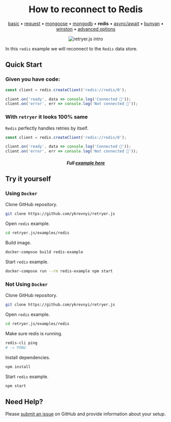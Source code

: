 
<h1 align="center">How to reconnect to Redis</h1>

<p align="center">
  <a href="https://github.com/ykrevnyi/reconnect/tree/master/examples/basic/">basic</a> &bull;
  <a href="https://github.com/ykrevnyi/reconnect/tree/master/examples/request/">request</a> &bull;
  <a href="https://github.com/ykrevnyi/reconnect/tree/master/examples/mongoose/">mongoose</a> &bull;
  <a href="https://github.com/ykrevnyi/reconnect/tree/master/examples/mongodb/">mongodb</a> &bull;
  <b>redis</b> &bull;
  <a href="https://github.com/ykrevnyi/reconnect/tree/master/examples/async-await/">async/await</a> &bull;
  <a href="https://github.com/ykrevnyi/reconnect/tree/master/examples/bunyan/">bunyan</a> &bull;
  <a href="https://github.com/ykrevnyi/reconnect/tree/master/examples/winston/">winston</a> &bull;
  <a href="https://github.com/ykrevnyi/reconnect/tree/master/examples/advanced-options/">advanced options</a>
</p>

<p align="center">
  <img src="https://github.com/ykrevnyi/reconnect/tree/master/docs/retryer-v1.5.1.gif" alt="retryer.js intro"/>
</p>

In this `redis` example we will reconnect to the `Redis` data store.

## Quick Start

### Given you have code:

```javascript
const client = redis.createClient('redis://redis/0');

client.on('ready', data => console.log('Connected 🎉'));
client.on('error', err => console.log('Not connected 🤷‍'));
```

### With `retryer` it looks 100% same
`Redis` perfectly handles retries by itself.

```javascript
const client = redis.createClient('redis://redis/0');

client.on('ready', data => console.log('Connected 🎉'));
client.on('error', err => console.log('Not connected 🤷‍'));
```
<h5 align="center">Full <a href="https://github.com/ykrevnyi/reconnect/tree/master/examples/redis/index.js">example here</a></h5>

## Try it yourself
### Using `Docker`
Clone GitHub repository.
```bash
git clone https://github.com/ykrevnyi/retryer.js
```

Open `redis` example.
```bash
cd retryer.js/examples/redis
```

Build image.
```bash
docker-compose build redis-example
```

Start `redis` example.
```bash
docker-compose run --rm redis-example npm start
```

### Not Using `Docker`
Clone GitHub repository.
```bash
git clone https://github.com/ykrevnyi/retryer.js
```

Open `redis` example.
```bash
cd retryer.js/examples/redis
```

Make sure redis is running.
```bash
redis-cli ping
# -> PONG
```

Install dependencies.
```bash
npm install
```

Start `redis` example.
```bash
npm start
```

## Need Help?
Please [submit an issue](https://github.com/ykrevnyi/retryer.js/issues) on GitHub and provide information about your setup.
